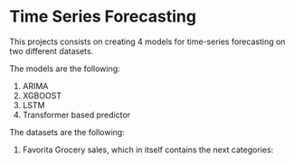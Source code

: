 # Time Series Forecasting

This projects consists on creating 4 models for time-series forecasting on two different datasets.

The models are the following:
1. ARIMA
2. XGBOOST
3. LSTM
4. Transformer based predictor

The datasets are the following:
1. Favorita Grocery sales, which in itself contains the next categories:
